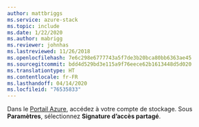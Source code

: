 ```yaml
---
author: mattbriggs
ms.service: azure-stack
ms.topic: include
ms.date: 1/22/2020
ms.author: mabrigg
ms.reviewer: johnhas
ms.lastreviewed: 11/26/2018
ms.openlocfilehash: 7e6c298e6777743a5f7de3b20bca80bb6363ae45
ms.sourcegitcommit: bdd4d529bd3e115a9f76eece62b1613448d5d020
ms.translationtype: HT
ms.contentlocale: fr-FR
ms.lasthandoff: 04/14/2020
ms.locfileid: "76535833"
---
```

Dans le [Portail Azure](https://portal.azure.com/), accédez à votre compte de stockage. Sous **Paramètres**, sélectionnez **Signature d’accès partagé**.
